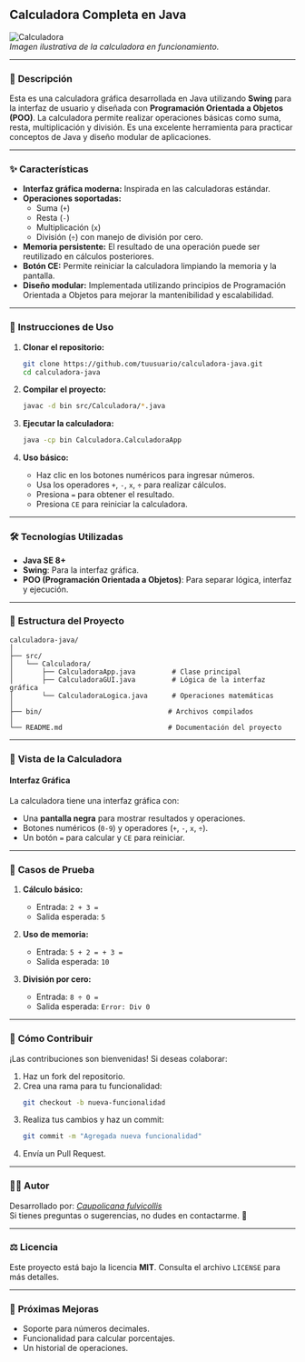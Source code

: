 ## **Calculadora Completa en Java**

![Calculadora](https://via.placeholder.com/800x400.png?text=Vista+de+Calculadora)  
*Imagen ilustrativa de la calculadora en funcionamiento.*

---

### 📖 **Descripción**

Esta es una calculadora gráfica desarrollada en Java utilizando **Swing** para la interfaz de usuario y diseñada con **Programación Orientada a Objetos (POO)**. La calculadora permite realizar operaciones básicas como suma, resta, multiplicación y división. Es una excelente herramienta para practicar conceptos de Java y diseño modular de aplicaciones.

---

### ✨ **Características**

- **Interfaz gráfica moderna:** Inspirada en las calculadoras estándar.
- **Operaciones soportadas:**
  - Suma (`+`)
  - Resta (`-`)
  - Multiplicación (`x`)
  - División (`÷`) con manejo de división por cero.
- **Memoria persistente:** El resultado de una operación puede ser reutilizado en cálculos posteriores.
- **Botón CE:** Permite reiniciar la calculadora limpiando la memoria y la pantalla.
- **Diseño modular:** Implementada utilizando principios de Programación Orientada a Objetos para mejorar la mantenibilidad y escalabilidad.

---

### 🚀 **Instrucciones de Uso**

1. **Clonar el repositorio:**
   ```bash
   git clone https://github.com/tuusuario/calculadora-java.git
   cd calculadora-java
   ```

2. **Compilar el proyecto:**
   ```bash
   javac -d bin src/Calculadora/*.java
   ```

3. **Ejecutar la calculadora:**
   ```bash
   java -cp bin Calculadora.CalculadoraApp
   ```

4. **Uso básico:**
   - Haz clic en los botones numéricos para ingresar números.
   - Usa los operadores `+`, `-`, `x`, `÷` para realizar cálculos.
   - Presiona `=` para obtener el resultado.
   - Presiona `CE` para reiniciar la calculadora.

---

### 🛠 **Tecnologías Utilizadas**

- **Java SE 8+**
- **Swing**: Para la interfaz gráfica.
- **POO (Programación Orientada a Objetos)**: Para separar lógica, interfaz y ejecución.

---

### 📂 **Estructura del Proyecto**

```
calculadora-java/
│
├── src/
│   └── Calculadora/
│       ├── CalculadoraApp.java         # Clase principal
│       ├── CalculadoraGUI.java         # Lógica de la interfaz gráfica
│       └── CalculadoraLogica.java      # Operaciones matemáticas
│
├── bin/                               # Archivos compilados
│
└── README.md                          # Documentación del proyecto
```

---

### 👀 **Vista de la Calculadora**

#### **Interfaz Gráfica**
La calculadora tiene una interfaz gráfica con:
- Una **pantalla negra** para mostrar resultados y operaciones.
- Botones numéricos (`0-9`) y operadores (`+`, `-`, `x`, `÷`).
- Un botón `=` para calcular y `CE` para reiniciar.

---

### 🧪 **Casos de Prueba**

1. **Cálculo básico:**
   - Entrada: `2 + 3 =`
   - Salida esperada: `5`

2. **Uso de memoria:**
   - Entrada: `5 + 2 = + 3 =`
   - Salida esperada: `10`

3. **División por cero:**
   - Entrada: `8 ÷ 0 =`
   - Salida esperada: `Error: Div 0`

---

### 📝 **Cómo Contribuir**

¡Las contribuciones son bienvenidas! Si deseas colaborar:
1. Haz un fork del repositorio.
2. Crea una rama para tu funcionalidad:
   ```bash
   git checkout -b nueva-funcionalidad
   ```
3. Realiza tus cambios y haz un commit:
   ```bash
   git commit -m "Agregada nueva funcionalidad"
   ```
4. Envía un Pull Request.

---

### 🧑‍💻 **Autor**

Desarrollado por: *[Caupolicana fulvicollis](https://github.com/Caupolicanafulvicollis)*  
Si tienes preguntas o sugerencias, no dudes en contactarme. 🚀

---

### ⚖️ **Licencia**

Este proyecto está bajo la licencia **MIT**. Consulta el archivo `LICENSE` para más detalles.

---

### 🎯 **Próximas Mejoras**
- Soporte para números decimales.
- Funcionalidad para calcular porcentajes.
- Un historial de operaciones.

